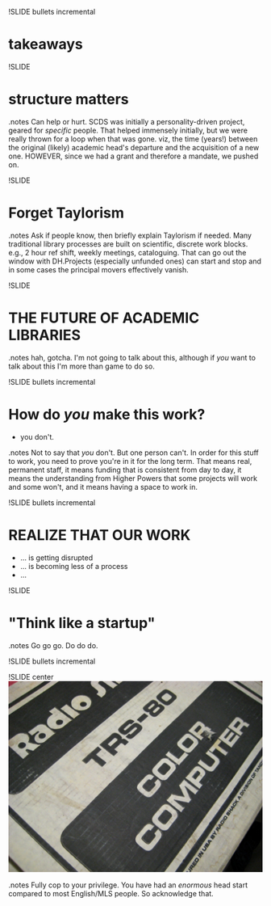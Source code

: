 !SLIDE bullets incremental
# takeaways #

!SLIDE 
# structure matters #

.notes Can help or hurt. SCDS was initially a personality-driven project, geared for *specific* people. That helped immensely initially, but we were really thrown for a loop when that was gone. viz, the time (years!) between the original (likely) academic head's departure and the acquisition of a new one. HOWEVER, since we had a grant and therefore a mandate, we pushed on.

!SLIDE
# Forget Taylorism #

.notes Ask if people know, then briefly explain Taylorism if needed. Many traditional library processes are built on scientific, discrete work blocks. e.g., 2 hour ref shift, weekly meetings, cataloguing. That can go out the window with DH.Projects (especially unfunded ones) can start and stop and in some cases the principal movers effectively vanish. 

!SLIDE 
# THE FUTURE OF ACADEMIC LIBRARIES #

.notes hah, gotcha. I'm not going to talk about this, although if *you* want to talk about this I'm more than game to do so.

!SLIDE bullets incremental
# How do *you* make this work? #
* you don't.

.notes Not to say that *you* don't. But one person can't. In order for this stuff to work, you need to prove you're in it for the long term. That means real, permanent staff, it means funding that is consistent from day to day, it means the understanding from Higher Powers that some projects will work and some won't, and it means having a space to work in.

!SLIDE bullets incremental
# REALIZE THAT OUR WORK #
* ... is getting disrupted
* ... is becoming less of a process
* ... 
 
!SLIDE
# "Think like a startup" #

.notes Go go go. Do do do. 

!SLIDE bullets incremental


!SLIDE center
![img/coco.jpg](img/coco.jpg)

.notes Fully cop to your privilege. You have had an *enormous* head start compared to most English/MLS people. So acknowledge that.
